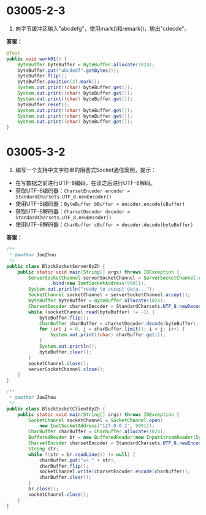 # 03005-2-3
1. 向字节缓冲区输入"abcdefg"，使用mark()和remark()，输出"cdecde"。

**答案：**
```java
@Test
public void work01() {
    ByteBuffer byteBuffer = ByteBuffer.allocate(1024);
    byteBuffer.put("abcdedf".getBytes());
    byteBuffer.flip();
    byteBuffer.position(2).mark();
    System.out.print((char) byteBuffer.get());
    System.out.print((char) byteBuffer.get());
    System.out.print((char) byteBuffer.get());
    byteBuffer.reset();
    System.out.print((char) byteBuffer.get());
    System.out.print((char) byteBuffer.get());
    System.out.print((char) byteBuffer.get());
}
```

# 03005-3-2
1. 编写一个支持中文字符串的阻塞式Socket通信案例，提示：
- 在写数据之前进行UTF-8编码，在读之后进行UTF-8解码。
- 获取UTF-8编码器：`CharsetEncoder encoder = StandardCharsets.UTF_8.newEncoder()`
- 使用UTF-8编码器：`ByteBuffer bBuffer = encoder.encode(cBuffer)`
- 获取UTF-8解码器：`CharsetDecoder decoder = StandardCharsets.UTF_8.newDecoder()`
- 使用UTF-8解码器：`CharBuffer cBuffer = decoder.decode(byteBuffer)`

**答案：**
```java
/**
 * @author JoeZhou
 */
public class BlockSocketServerByZh {
    public static void main(String[] args) throws IOException {
        ServerSocketChannel serverSocketChannel = ServerSocketChannel.open()
                .bind(new InetSocketAddress(9001));
        System.out.println("ready to accept data...");
        SocketChannel socketChannel = serverSocketChannel.accept();
        ByteBuffer byteBuffer = ByteBuffer.allocate(1024);
        CharsetDecoder charsetDecoder = StandardCharsets.UTF_8.newDecoder();
        while (socketChannel.read(byteBuffer) != -1) {
            byteBuffer.flip();
            CharBuffer charBuffer = charsetDecoder.decode(byteBuffer);
            for (int i = 0, j = charBuffer.limit(); i < j; i++) {
                System.out.print((char) charBuffer.get());
            }
            System.out.println();
            byteBuffer.clear();
        }
        socketChannel.close();
        serverSocketChannel.close();
    }
}
```

```java
/**
 * @author JoeZhou
 */
public class BlockSocketClientByZh {
    public static void main(String[] args) throws IOException {
        SocketChannel socketChannel = SocketChannel.open(
            new InetSocketAddress("127.0.0.1", 9001));
        CharBuffer charBuffer = CharBuffer.allocate(1024);
        BufferedReader br = new BufferedReader(new InputStreamReader(System.in));
        CharsetEncoder charsetEncoder = StandardCharsets.UTF_8.newEncoder();
        String str;
        while ((str = br.readLine()) != null) {
            charBuffer.put("=> " + str);
            charBuffer.flip();
            socketChannel.write(charsetEncoder.encode(charBuffer));
            charBuffer.clear();
        }
        br.close();
        socketChannel.close();
    }
}
```
